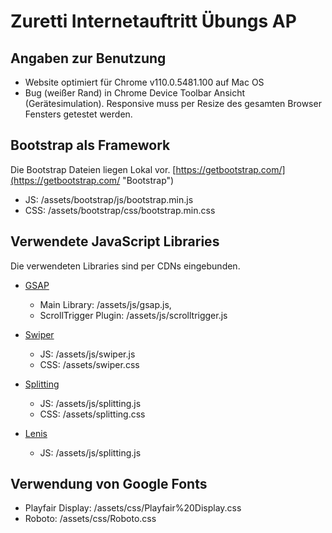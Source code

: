 # Zuretti Internetauftritt Übungs AP

## Angaben zur Benutzung 

- Website optimiert für Chrome v110.0.5481.100 auf Mac OS
- Bug (weißer Rand) in Chrome Device Toolbar Ansicht (Gerätesimulation). Responsive muss per Resize des gesamten Browser Fensters getestet werden.


## Bootstrap als Framework
Die Bootstrap Dateien liegen Lokal vor.
[https://getbootstrap.com/](https://getbootstrap.com/ "Bootstrap")

- JS: /assets/bootstrap/js/bootstrap.min.js
- CSS: /assets/bootstrap/css/bootstrap.min.css

## Verwendete JavaScript Libraries
Die verwendeten Libraries sind per CDNs eingebunden.

- [GSAP](https://greensock.com/ "GreenSock Animation Platform")
    - Main Library: /assets/js/gsap.js, 
    - ScrollTrigger Plugin: /assets/js/scrolltrigger.js

- [Swiper](https://swiperjs.com/ "Swiper") 
    - JS: /assets/js/swiper.js
    - CSS: /assets/swiper.css

- [Splitting](https://splitting.js.org/ "Splitting") 
    - JS: /assets/js/splitting.js
    - CSS: /assets/splitting.css

- [Lenis](https://lenis.studiofreight.com/ "Lenis") 
    - JS: /assets/js/splitting.js


## Verwendung von Google Fonts
- Playfair Display: /assets/css/Playfair%20Display.css
- Roboto: /assets/css/Roboto.css